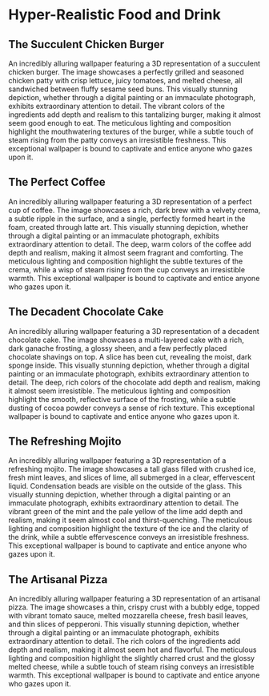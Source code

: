 # Hyper-Realistic Food and Drink

## The Succulent Chicken Burger
An incredibly alluring wallpaper featuring a 3D representation of a succulent chicken burger. The image showcases a perfectly grilled and seasoned chicken patty with crisp lettuce, juicy tomatoes, and melted cheese, all sandwiched between fluffy sesame seed buns. This visually stunning depiction, whether through a digital painting or an immaculate photograph, exhibits extraordinary attention to detail. The vibrant colors of the ingredients add depth and realism to this tantalizing burger, making it almost seem good enough to eat. The meticulous lighting and composition highlight the mouthwatering textures of the burger, while a subtle touch of steam rising from the patty conveys an irresistible freshness. This exceptional wallpaper is bound to captivate and entice anyone who gazes upon it.

## The Perfect Coffee
An incredibly alluring wallpaper featuring a 3D representation of a perfect cup of coffee. The image showcases a rich, dark brew with a velvety crema, a subtle ripple in the surface, and a single, perfectly formed heart in the foam, created through latte art. This visually stunning depiction, whether through a digital painting or an immaculate photograph, exhibits extraordinary attention to detail. The deep, warm colors of the coffee add depth and realism, making it almost seem fragrant and comforting. The meticulous lighting and composition highlight the subtle textures of the crema, while a wisp of steam rising from the cup conveys an irresistible warmth. This exceptional wallpaper is bound to captivate and entice anyone who gazes upon it.

## The Decadent Chocolate Cake
An incredibly alluring wallpaper featuring a 3D representation of a decadent chocolate cake. The image showcases a multi-layered cake with a rich, dark ganache frosting, a glossy sheen, and a few perfectly placed chocolate shavings on top. A slice has been cut, revealing the moist, dark sponge inside. This visually stunning depiction, whether through a digital painting or an immaculate photograph, exhibits extraordinary attention to detail. The deep, rich colors of the chocolate add depth and realism, making it almost seem irresistible. The meticulous lighting and composition highlight the smooth, reflective surface of the frosting, while a subtle dusting of cocoa powder conveys a sense of rich texture. This exceptional wallpaper is bound to captivate and entice anyone who gazes upon it.

## The Refreshing Mojito
An incredibly alluring wallpaper featuring a 3D representation of a refreshing mojito. The image showcases a tall glass filled with crushed ice, fresh mint leaves, and slices of lime, all submerged in a clear, effervescent liquid. Condensation beads are visible on the outside of the glass. This visually stunning depiction, whether through a digital painting or an immaculate photograph, exhibits extraordinary attention to detail. The vibrant green of the mint and the pale yellow of the lime add depth and realism, making it seem almost cool and thirst-quenching. The meticulous lighting and composition highlight the texture of the ice and the clarity of the drink, while a subtle effervescence conveys an irresistible freshness. This exceptional wallpaper is bound to captivate and entice anyone who gazes upon it.

## The Artisanal Pizza
An incredibly alluring wallpaper featuring a 3D representation of an artisanal pizza. The image showcases a thin, crispy crust with a bubbly edge, topped with vibrant tomato sauce, melted mozzarella cheese, fresh basil leaves, and thin slices of pepperoni. This visually stunning depiction, whether through a digital painting or an immaculate photograph, exhibits extraordinary attention to detail. The rich colors of the ingredients add depth and realism, making it almost seem hot and flavorful. The meticulous lighting and composition highlight the slightly charred crust and the glossy melted cheese, while a subtle touch of steam rising conveys an irresistible warmth. This exceptional wallpaper is bound to captivate and entice anyone who gazes upon it.